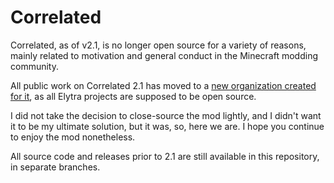 # Correlated
Correlated, as of v2.1, is no longer open source for a variety
of reasons, mainly related to motivation and general conduct in
the Minecraft modding community.

All public work on Correlated 2.1 has moved to a
[new organization created for it](https://github.com/Correlated2),
as all Elytra projects are supposed to be open source.

I did not take the decision to close-source the mod lightly,
and I didn't want it to be my ultimate solution, but it was, so,
here we are. I hope you continue to enjoy the mod nonetheless.

All source code and releases prior to 2.1 are still available
in this repository, in separate branches.
